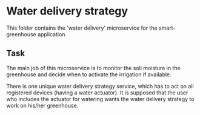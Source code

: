 # Water delivery strategy

This folder contains the 'water delivery' microservice for the smart-greenhouse application.

## Task

The main job of this microservice is to monitor the soli moisture in the greenhouse and decide when to activate the irrigation if available.

There is one unique water delivery strategy service, which has to act on all registered devices (having a water actuator).
It is supposed that the user who includes the actuator for watering wants the water delivery strategy to work on his/her greenhouse.
